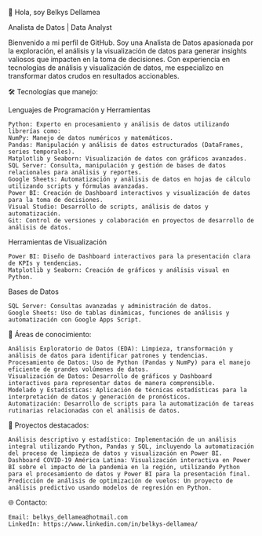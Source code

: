 👋 Hola, soy Belkys Dellamea

Analista de Datos | Data Analyst

Bienvenido a mi perfil de GitHub. Soy una Analista de Datos apasionada por la exploración, el análisis y la visualización de datos para generar insights valiosos que impacten en la toma de decisiones. Con experiencia en tecnologías de análisis y visualización de datos, me especializo en transformar datos crudos en resultados accionables.


🛠️ Tecnologías que manejo:

Lenguajes de Programación y Herramientas

    Python: Experto en procesamiento y análisis de datos utilizando librerías como:
    NumPy: Manejo de datos numéricos y matemáticos.
    Pandas: Manipulación y análisis de datos estructurados (DataFrames, series temporales).
    Matplotlib y Seaborn: Visualización de datos con gráficos avanzados.
    SQL Server: Consulta, manipulación y gestión de bases de datos relacionales para análisis y reportes.
    Google Sheets: Automatización y análisis de datos en hojas de cálculo utilizando scripts y fórmulas avanzadas.
    Power BI: Creación de Dashboard interactivos y visualización de datos para la toma de decisiones.
    Visual Studio: Desarrollo de scripts, análisis de datos y automatización.
    Git: Control de versiones y colaboración en proyectos de desarrollo de análisis de datos.

Herramientas de Visualización

    Power BI: Diseño de Dashboard interactivos para la presentación clara de KPIs y tendencias.
    Matplotlib y Seaborn: Creación de gráficos y análisis visual en Python.

Bases de Datos

    SQL Server: Consultas avanzadas y administración de datos.
    Google Sheets: Uso de tablas dinámicas, funciones de análisis y automatización con Google Apps Script.

🧠 Áreas de conocimiento:

    Análisis Exploratorio de Datos (EDA): Limpieza, transformación y análisis de datos para identificar patrones y tendencias.
    Procesamiento de Datos: Uso de Python (Pandas y NumPy) para el manejo eficiente de grandes volúmenes de datos.
    Visualización de Datos: Desarrollo de gráficos y Dashboard interactivos para representar datos de manera comprensible.
    Modelado y Estadísticas: Aplicación de técnicas estadísticas para la interpretación de datos y generación de pronósticos.
    Automatización: Desarrollo de scripts para la automatización de tareas rutinarias relacionadas con el análisis de datos.

📂 Proyectos destacados:

    Análisis descriptivo y estadístico: Implementación de un análisis integral utilizando Python, Pandas y SQL, incluyendo la automatización del proceso de limpieza de datos y visualización en Power BI.
    Dashboard COVID-19 América Latina: Visualización interactiva en Power BI sobre el impacto de la pandemia en la región, utilizando Python para el procesamiento de datos y Power BI para la presentación final.
    Predicción de análisis de optimización de vuelos: Un proyecto de análisis predictivo usando modelos de regresión en Python.



🌐 Contacto:

    Email: belkys_dellamea@hotmail.com
    LinkedIn: https://www.linkedin.com/in/belkys-dellamea/
